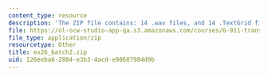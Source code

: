 ```yaml
---
content_type: resource
description: 'The ZIP file contains: 14 .wav files, and 14 .TextGrid files.'
file: https://ol-ocw-studio-app-qa.s3.amazonaws.com/courses/6-911-transcribing-prosodic-structure-of-spoken-utterances-with-tobi-january-iap-2006/126eeba62884e3b34acde90607984d9b_ex26_batch2.zip
file_type: application/zip
resourcetype: Other
title: ex26_batch2.zip
uid: 126eeba6-2884-e3b3-4acd-e90607984d9b
---
```

